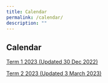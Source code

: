 ```yaml
---
title: Calendar
permalink: /calendar/
description: ""
---
```



## Calendar 

[Term 1 2023 (Updated 30 Dec 2022)](/files/Term%201%202023.pdf)

[Term 2 2023 (Updated 3 March 2023)](/files/Term%202%202023%20Calendar.pdf)